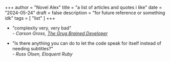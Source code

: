 +++
author = "Novel Alex"
title = "a list of articles and quotes i like"
date = "2024-05-24"
draft = false
description = "for future reference or something idk"
tags = [
    "list"
]
+++

- "complexity very, very bad" <br>
*\- Carson Gross, [The Grug Brained Developer](https://grugbrain.dev/)*

- "Is there anything you can do to let the code speak for itself instead of needing subtitles?" <br>
*\- Russ Olsen, Eloquent Ruby*

